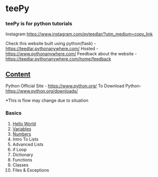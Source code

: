 # teePy
### teePy is for python tutorials

Instagram https://www.instagram.com/pyteedlar/?utm_medium=copy_link 

Check this website built using python(flask) - https://teedlar.pythonanywhere.com/
Hosted - https://www.pythonanywhere.com/
Feedback about the website - https://teedlar.pythonanywhere.com/home/feedback

## [Content](Content.ipynb)

Python Official Site - https://www.python.org/
To Download Python- https://www.python.org/downloads/

*This is flow may change due to situation

### Basics
1) [Hello World](https://github.com/teedlar/teePy/blob/main/Basics/Hello%20World.ipynb)
2) [Variables](https://github.com/teedlar/teePy/blob/main/Basics/Variables.ipynb)
3) [Numbers](https://github.com/teedlar/teePy/blob/main/Basics/Numbers.ipynb)
4) Intro To Lists
5) Advanced Lists
6) if Loop
7) Dictionary
8) Functions
9) Classes
10) Files & Exceptions
